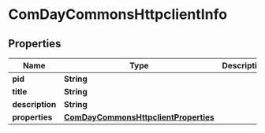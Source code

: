 

# ComDayCommonsHttpclientInfo

## Properties

Name | Type | Description | Notes
------------ | ------------- | ------------- | -------------
**pid** | **String** |  |  [optional]
**title** | **String** |  |  [optional]
**description** | **String** |  |  [optional]
**properties** | [**ComDayCommonsHttpclientProperties**](ComDayCommonsHttpclientProperties.md) |  |  [optional]



